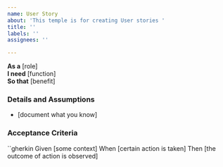 ```yaml
---
name: User Story
about: 'This temple is for creating User stories '
title: ''
labels: ''
assignees: ''

---
```


**As a** [role]  
**I need** [function]  
**So that** [benefit]  

### Details and Assumptions
* [document what you know]

### Acceptance Criteria  

``gherkin
Given [some context]
When [certain action is taken]
Then [the outcome of action is observed]
 ```
